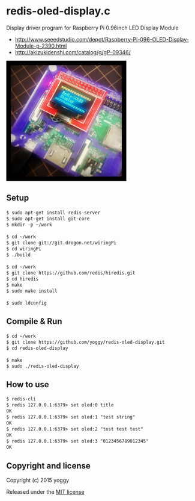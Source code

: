 redis-oled-display.c
====

Display driver program for Raspberry Pi 0.96inch LED Display Module

- http://www.seeedstudio.com/depot/Raspberry-Pi-096-OLED-Display-Module-p-2390.html
- http://akizukidenshi.com/catalog/g/gP-09346/

![img01.jpg](img01.jpg)

Setup
----

    $ sudo apt-get install redis-server
    $ sudo apt-get install git-core
    $ mkdir -p ~/work
     
    $ cd ~/work
    $ git clone git://git.drogon.net/wiringPi
    $ cd wiringPi
    $ ./build
     
    $ cd ~/work
    $ git clone https://github.com/redis/hiredis.git
    $ cd hiredis
    $ make
    $ sudo make install
     
    $ sudo ldconfig

Compile & Run
----

    $ cd ~/work
    $ git clone https://github.com/yoggy/redis-oled-display.git
    $ cd redis-oled-display
      
    $ make
    $ sudo ./redis-oled-display

How to use
----

    $ redis-cli
    $ redis 127.0.0.1:6379> set oled:0 title
    OK
    $ redis 127.0.0.1:6379> set oled:1 "test string"
    OK
    $ redis 127.0.0.1:6379> set oled:2 "test test test"
    OK
    $ redis 127.0.0.1:6379> set oled:3 "0123456789012345"
    OK

Copyright and license
----

Copyright (c) 2015 yoggy

Released under the [MIT license](LICENSE.txt)

